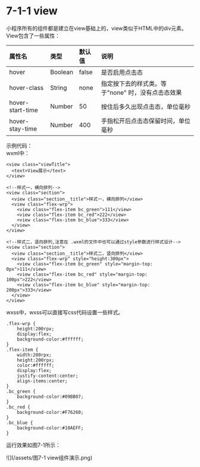 # 7-1-1 view

小程序所有的组件都是建立在view基础上的，view类似于HTML中的div元素。  
View包含了一些属性：

| 属性名 | 类型 | 默认值 | 说明 |
| :--- | :--- | :--- | :--- |
| hover | Boolean | false | 是否启用点击态 |
| hover-class | String | none | 指定按下去的样式类。等于"none" 时，没有点击态效果 |
| hover-start-time | Number | 50 | 按住后多久出现点击态，单位毫秒 |
| hover-stay-time | Number | 400 | 手指松开后点击态保留时间，单位毫秒 |

示例代码：  
wxml中：

```
<view class="viewTitle">
  <text>View展示</text>
</view>

<!--样式一，横向排列-->
<view class="section">
  <view class="section__title">样式一，横向排列</view>
  <view class="flex-wrp">
    <view class="flex-item bc_green">111</view>
    <view class="flex-item bc_red">222</view>
    <view class="flex-item bc_blue">333</view>
  </view>
</view>

<!--样式二，竖向排列,注意在 .wxml的文件中也可以通过style参数进行样式设计-->
<view class="section">
  <view class="section__title">样式二，竖向排列</view>
  <view class="flex-wrp" style="height:300px">
    <view class="flex-item bc_green" style="margin-top: 0px">111</view>
    <view class="flex-item bc_red" style="margin-top: 100px">222</view>
    <view class="flex-item bc_blue" style="margin-top: 200px">333</view>
  </view>
</view>
```

wxss中，wxss可以直接写css代码设置一些样式。

```
.flex-wrp {
    height:200rpx;
    display:flex;
    background-color:#ffffff;
}
.flex-item {
    width:200rpx;
    height:200rpx;
    color:#ffffff;
    display:flex;
    justify-content:center;
    align-items:center;
}
.bc_green {
    background-color:#09BB07;
}
.bc_red {
    background-color:#F76260;
}
.bc_blue {
    background-color:#10AEFF;
}
```

运行效果如图7-1所示：

![](/assets/图7-1 view组件演示.png)

